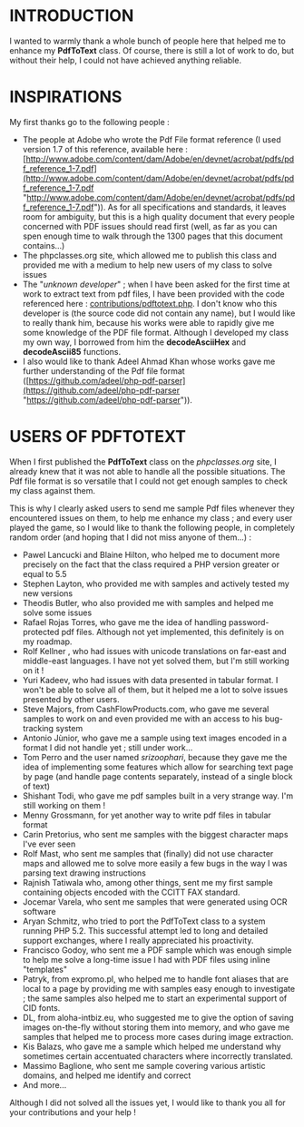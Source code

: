 # INTRODUCTION #

I wanted to warmly thank a whole bunch of people here that helped me to enhance my **PdfToText** class. Of course, there is still a lot of work to do, but without their help, I could not have achieved anything reliable.

# INSPIRATIONS #

My first thanks go to the following people :

- The people at Adobe who wrote the Pdf File format reference (I used version 1.7 of this reference, available here : [http://www.adobe.com/content/dam/Adobe/en/devnet/acrobat/pdfs/pdf_reference_1-7.pdf](http://www.adobe.com/content/dam/Adobe/en/devnet/acrobat/pdfs/pdf_reference_1-7.pdf "http://www.adobe.com/content/dam/Adobe/en/devnet/acrobat/pdfs/pdf_reference_1-7.pdf")). As for all specifications and standards, it leaves room for ambiguity, but this is a high quality document that every people concerned with PDF issues should read first (well, as far as you can spen enough time to walk through the 1300 pages that this document contains...)
- The phpclasses.org site, which allowed me to publish this class and provided me with a medium to help new users of my class to solve issues
- The "*unknown developer*" ; when I have been asked for the first time at work to extract text from pdf files, I have been provided with the code referenced here : [contributions/pdftotext.php](contributions/pdftotext.php "contributions/pdftotext.php"). I don't know who this developer is (the source code did not contain any name), but I would like to really thank him, because his works were able to rapidly give me some knowledge of the PDF file format. Although I developed my class my own way, I borrowed from him the **decodeAsciiHex** and **decodeAscii85** functions.
- I also would like to thank Adeel Ahmad Khan whose works gave me further understanding of the Pdf file format ([https://github.com/adeel/php-pdf-parser](https://github.com/adeel/php-pdf-parser "https://github.com/adeel/php-pdf-parser")).

# USERS OF PDFTOTEXT #

When I first published the **PdfToText** class on the *phpclasses.org* site, I already knew that it was not able to handle all the possible situations. The Pdf file format is so versatile that I could not get enough samples to check my class against them.

This is why I clearly asked users to send me sample Pdf files whenever they encountered issues on them, to help me enhance my class ; and every user played the game, so I would like to thank the following people, in completely random order (and hoping that I did not miss anyone of them...) :

- Pawel Lancucki and Blaine Hilton, who helped me to document more precisely on the fact that the class required a PHP version greater or equal to 5.5
- Stephen Layton, who provided me with samples and actively tested my new versions
- Theodis Butler, who also provided me with samples and helped me solve some issues
- Rafael Rojas Torres, who gave me the idea of handling password-protected pdf files. Although not yet implemented, this definitely is on my roadmap.
-  Rolf Kellner , who had issues with unicode translations on far-east and middle-east languages. I have not yet solved them, but I'm still working on it !
-  Yuri Kadeev, who had issues with data presented in tabular format. I won't be able to solve all of them, but it helped me a lot to solve issues presented by other users.
-  Steve Majors, from CashFlowProducts.com, who gave me several samples to work on and even provided me with an access to his bug-tracking system
- Antonio Jùnior, who gave me a sample using text images encoded in a format I did not handle yet ; still under work...
- Tom Perro and the user named *srizoophari*, because they gave me the idea of implementing some features which allow for searching text page by page (and handle page contents separately, instead of a single block of text)
- Shishant Todi, who gave me pdf samples built in a very strange way. I'm still working on them !
- Menny Grossmann, for yet another way to write pdf files in tabular format
- Carin Pretorius, who sent me samples with the biggest character maps I've ever seen
- Rolf Mast, who sent me samples that (finally) did not use character maps and allowed me to solve more easily a few bugs in the way I was parsing text drawing instructions
- Rajnish Tatiwala who, among other things, sent me my first sample containing objects encoded with the CCITT FAX standard.
- Jocemar Varela, who sent me samples that were generated using OCR software
- Aryan Schmitz, who tried to port the PdfToText class to a system running PHP 5.2. This successful attempt led to long and detailed support exchanges, where I really appreciated his proactivity.
- Francisco Godoy, who sent me a PDF sample which was enough simple to help me solve a long-time issue I had with PDF files using inline "templates"
- Patryk, from expromo.pl, who helped me to handle font aliases that are local to a page by providing me with samples easy enough to investigate ; the same samples also helped me
  to start an experimental support of CID fonts.
- DL, from aloha-intbiz.eu, who suggested me to give the option of saving images on-the-fly without storing them into memory, and who gave me samples that helped me to process more cases during image extraction.
- Kis Balazs, who gave me a sample which helped me understand why sometimes certain accentuated characters where incorrectly translated.
- Massimo Baglione, who sent me sample covering various artistic domains, and helped me identify and correct 
- And more... 

Although I did not solved all the issues yet, I would like to thank you all for your contributions and your help !

